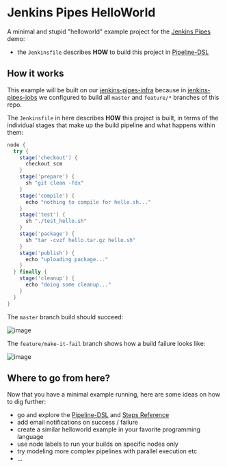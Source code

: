 
# Jenkins Pipes HelloWorld

A minimal and stupid "helloworld" example project for the [Jenkins Pipes](https://github.com/eyella/jenkins-pipes-infra) demo:

 * the `Jenkinsfile` describes **HOW** to build this project in [Pipeline-DSL](https://jenkins.io/doc/book/pipeline/syntax/)


## How it works

This example will be built on our [jenkins-pipes-infra](https://github.com/eyella/jenkins-pipes-infra/blob/master/Dockerfile) because in [jenkins-pipes-jobs](https://github.com/eyella/jenkins-pipes-jobs/blob/master/ci_jobs.groovy) we configured to build all `master` and `feature/*` branches of this repo.

The `Jenkinsfile` in here describes **HOW** this project is built, in terms of the individual stages that make up the build pipeline and what happens within them:

```groovy
node {
  try {
    stage('checkout') {
      checkout scm
    }
    stage('prepare') {
      sh "git clean -fdx"
    }
    stage('compile') {
      echo "nothing to compile for hello.sh..."
    }
    stage('test') {
      sh "./test_hello.sh"
    }
    stage('package') {
      sh "tar -cvzf hello.tar.gz hello.sh"
    }
    stage('publish') {
      echo "uploading package..."
    }
  } finally {
    stage('cleanup') {
      echo "doing some cleanup..."
    }
  }
}
```

The `master` branch build should succeed:

![image](https://cloud.githubusercontent.com/assets/365744/22727812/3ad04a26-eddb-11e6-9dd9-5d2e5a975f22.png)

The `feature/make-it-fail` branch shows how a build failure looks like:

![image](https://cloud.githubusercontent.com/assets/365744/22727851/688829b6-eddb-11e6-8233-6503c5a6fa49.png)


## Where to go from here?

Now that you have a minimal example running, here are some ideas on how to dig further:

 * go and explore the [Pipeline-DSL](https://jenkins.io/doc/book/pipeline/syntax/) and [Steps Reference](https://jenkins.io/doc/pipeline/steps/)
 * add email notifications on success / failure
 * create a similar helloworld example in your favorite programming language
 * use node labels to run your builds on specific nodes only
 * try modeling more complex pipelines with parallel execution etc
 * ...

